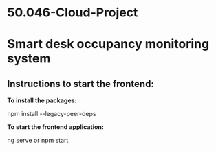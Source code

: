 # 50.046-Cloud-Project

# Smart desk occupancy monitoring system

## Instructions to start the frontend:

**To install the packages:**

npm install --legacy-peer-deps

**To start the frontend application:**

ng serve or npm start
